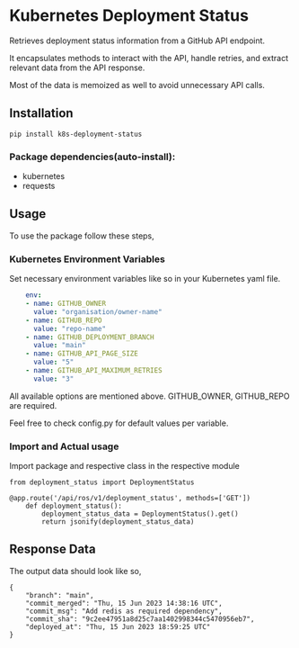 # Kubernetes Deployment Status

Retrieves deployment status information from a GitHub API endpoint. 

It encapsulates methods to interact with the API, handle retries, and extract relevant data from the API response.

Most of the data is memoized as well to avoid unnecessary API calls.

## Installation

```shell
pip install k8s-deployment-status
```
### Package dependencies(auto-install):

- kubernetes
- requests

## Usage

To use the package follow these steps,

### Kubernetes Environment Variables

Set necessary environment variables like so in your Kubernetes yaml file.

```yaml
    env:
    - name: GITHUB_OWNER
      value: "organisation/owner-name"
    - name: GITHUB_REPO
      value: "repo-name"
    - name: GITHUB_DEPLOYMENT_BRANCH
      value: "main"
    - name: GITHUB_API_PAGE_SIZE
      value: "5"
    - name: GITHUB_API_MAXIMUM_RETRIES
      value: "3"
```
All available options are mentioned above. GITHUB_OWNER, GITHUB_REPO are required.

Feel free to check config.py for default values per variable.

### Import and Actual usage

Import package and respective class in the respective module

```commandline
from deployment_status import DeploymentStatus

@app.route('/api/ros/v1/deployment_status', methods=['GET'])
    def deployment_status():
        deployment_status_data = DeploymentStatus().get()
        return jsonify(deployment_status_data)
```

## Response Data

The output data should look like so,

```commandline
{
    "branch": "main",
    "commit_merged": "Thu, 15 Jun 2023 14:38:16 UTC",
    "commit_msg": "Add redis as required dependency",
    "commit_sha": "9c2ee47951a8d25c7aa1402998344c5470956eb7",
    "deployed_at": "Thu, 15 Jun 2023 18:59:25 UTC"
}
```
